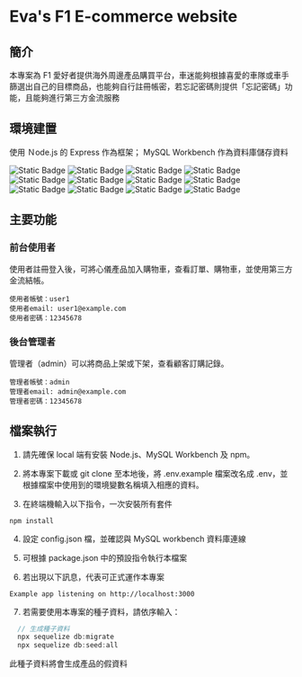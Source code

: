 # Eva's F1 E-commerce website

## 簡介

本專案為 F1 愛好者提供海外周邊產品購買平台，車迷能夠根據喜愛的車隊或車手篩選出自己的目標商品，也能夠自行註冊帳密，若忘記密碼則提供「忘記密碼」功能，且能夠進行第三方金流服務

## 環境建置

使用 Ｎode.js 的 Express 作為框架； MySQL Workbench 作為資料庫儲存資料

![Static Badge](https://img.shields.io/badge/Node.js-18.16.1-red.svg)
![Static Badge](https://img.shields.io/badge/connect--flash-0.1.1-red.svg)
![Static Badge](https://img.shields.io/badge/express-4.17.1-red.svg)
![Static Badge](https://img.shields.io/badge/express--handlebars-5.3.3-red.svg)
![Static Badge](https://img.shields.io/badge/express--session-1.17.2-red.svg)
![Static Badge](https://img.shields.io/badge/method--override-3.0.0-red.svg)
![Static Badge](https://img.shields.io/badge/faker-5.5.3-red.svg)
![Static Badge](https://img.shields.io/badge/mysql2-2.3.0-red.svg)
![Static Badge](https://img.shields.io/badge/sequelize-6.6.5-red.svg)
![Static Badge](https://img.shields.io/badge/sequelize--cli-6.2.0-red.svg)
![Static Badge](https://img.shields.io/badge/passport--local-1.0.0-red.svg)
![Static Badge](https://img.shields.io/badge/dotenv-10.0.0-red.svg)

## 主要功能

### 前台使用者

使用者註冊登入後，可將心儀產品加入購物車，查看訂單、購物車，並使用第三方金流結帳。

```
使用者帳號：user1
使用者email: user1@example.com
使用者密碼：12345678
```

### 後台管理者

管理者（admin）可以將商品上架或下架，查看顧客訂購記錄。
```
管理者帳號：admin
管理者email: admin@example.com
管理者密碼：12345678
```

## 檔案執行

1. 請先確保 local 端有安裝 Node.js、MySQL Workbench 及 npm。

2. 將本專案下載或 git clone 至本地後，將 .env.example 檔案改名成 .env，並根據檔案中使用到的環境變數名稱填入相應的資料。

3. 在終端機輸入以下指令，一次安裝所有套件

```
npm install
```
4. 設定 config.json 檔，並確認與 MySQL workbench 資料庫連線

5. 可根據 package.json 中的預設指令執行本檔案

6. 若出現以下訊息，代表可正式運作本專案

```
Example app listening on http://localhost:3000
```

7. 若需要使用本專案的種子資料，請依序輸入：

```js
  // 生成種子資料
  npx sequelize db:migrate
  npx sequelize db:seed:all
```

此種子資料將會生成產品的假資料

